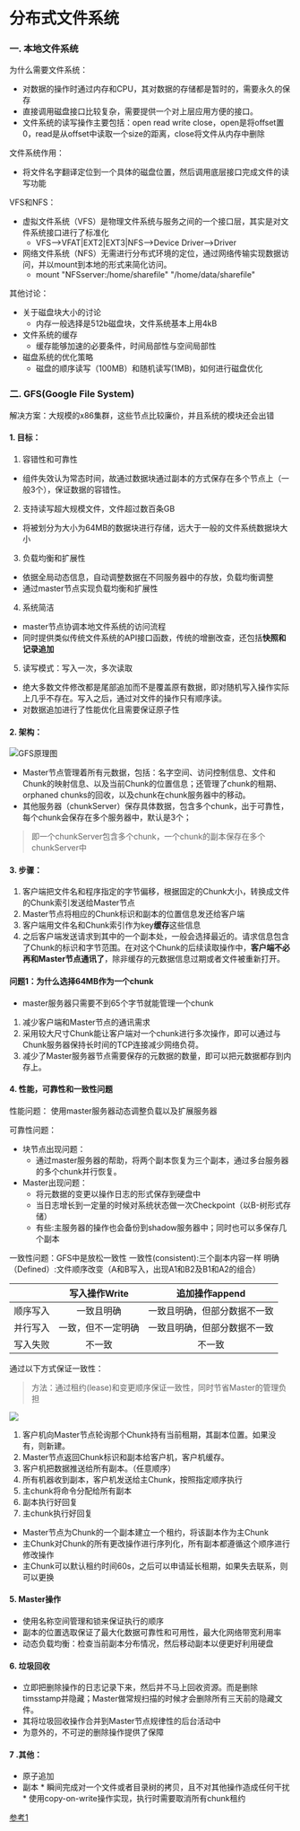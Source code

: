 # 分布式文件系统
### 一. 本地文件系统
为什么需要文件系统：
* 对数据的操作时通过内存和CPU，其对数据的存储都是暂时的，需要永久的保存
* 直接调用磁盘接口比较复杂，需要提供一个对上层应用方便的接口。
* 文件系统的读写操作主要包括：open read write close，open是将offset置0，read是从offset中读取一个size的距离，close将文件从内存中删除

文件系统作用：
* 将文件名字翻译定位到一个具体的磁盘位置，然后调用底层接口完成文件的读写功能

VFS和NFS：
* 虚拟文件系统（VFS）是物理文件系统与服务之间的一个接口层，其实是对文件系统接口进行了标准化
  * VFS-->VFAT|EXT2|EXT3|NFS-->Device Driver-->Driver
* 网络文件系统（NFS）无需进行分布式环境的定位，通过网络传输实现数据访问，并以mount到本地的形式来简化访问。
  * mount "NFSserver:/home/sharefile" "/home/data/sharefile"

其他讨论：
* 关于磁盘块大小的讨论
  * 内存一般选择是512b磁盘块，文件系统基本上用4kB
* 文件系统的缓存
  * 缓存能够加速的必要条件，时间局部性与空间局部性
* 磁盘系统的优化策略
  * 磁盘的顺序读写（100MB）和随机读写(1MB)，如何进行磁盘优化


### 二. GFS(Google File System)

解决方案：大规模的x86集群，这些节点比较廉价，并且系统的模块还会出错

#### 1. 目标：
1. 容错性和可靠性
  * 组件失效认为常态时间，故通过数据块通过副本的方式保存在多个节点上（一般3个），保证数据的容错性。
2. 支持读写超大规模文件，文件超过数百条GB
  * 将被划分为大小为64MB的数据块进行存储，远大于一般的文件系统数据块大小
3. 负载均衡和扩展性
  * 依据全局动态信息，自动调整数据在不同服务器中的存放，负载均衡调整
  * 通过master节点实现负载均衡和扩展性
4. 系统简洁
  * master节点协调本地文件系统的访问流程
  * 同时提供类似传统文件系统的API接口函数，传统的增删改查，还包括**快照和记录追加**
5. 读写模式：写入一次，多次读取
  * 绝大多数文件修改都是尾部追加而不是覆盖原有数据，即对随机写入操作实际上几乎不存在。写入之后，通过对文件的操作只有顺序读。
  * 对数据追加进行了性能优化且需要保证原子性

#### 2. 架构：

  ![GFS原理图](https://github.com/computerwan/Java/blob/master/attachment/GFS%E5%8E%9F%E7%90%86%E5%9B%BE.jpg)

* Master节点管理着所有元数据，包括：名字空间、访问控制信息、文件和Chunk的映射信息、以及当前Chunk的位置信息；还管理了chunk的租期、orphaned chunks的回收，以及chunk在chunk服务器中的移动。
* 其他服务器（chunkServer）保存具体数据，包含多个chunk，出于可靠性，每个chunk会保存在多个服务器中，默认是3个；
> 即一个chunkServer包含多个chunk，一个chunk的副本保存在多个chunkServer中

#### 3. 步骤：
1. 客户端把文件名和程序指定的字节偏移，根据固定的Chunk大小，转换成文件的Chunk索引发送给Master节点
2. Master节点将相应的Chunk标识和副本的位置信息发还给客户端
3. 客户端用文件名和Chunk索引作为key**缓存**这些信息
5. 之后客户端发送请求到其中的一个副本处，一般会选择最近的。请求信息包含了Chunk的标识和字节范围。在对这个Chunk的后续读取操作中，**客户端不必再和Master节点通讯了**，除非缓存的元数据信息过期或者文件被重新打开。

####  问题1：为什么选择64MB作为一个chunk
* master服务器只需要不到65个字节就能管理一个chunk
1. 减少客户端和Master节点的通讯需求
2. 采用较大尺寸Chunk能让客户端对一个chunk进行多次操作，即可以通过与Chunk服务器保持长时间的TCP连接减少网络负荷。
3. 减少了Master服务器节点需要保存的元数据的数量，即可以把元数据都存到内存上。


#### 4. 性能，可靠性和一致性问题
性能问题：
  使用master服务器动态调整负载以及扩展服务器

可靠性问题：
* 块节点出现问题：
  * 通过master服务器的帮助，将两个副本恢复为三个副本，通过多台服务器的多个chunk并行恢复。
* Master出现问题：
  * 将元数据的变更以操作日志的形式保存到硬盘中
  * 当日志增长到一定量的时候对系统状态做一次Checkpoint（以B-树形式存储）
  * 有些:主服务器的操作也会备份到shadow服务器中；同时也可以多保存几个副本

一致性问题：GFS中是放松一致性
一致性(consistent):三个副本内容一样
明确（Defined）:文件顺序改变（A和B写入，出现A1和B2及B1和A2的组合）

||写入操作Write|追加操作append|
|---|:---:|:---:|
|顺序写入|一致且明确|一致且明确，但部分数据不一致|
|并行写入|一致，但不一定明确|一致且明确，但部分数据不一致|
|写入失败|不一致|不一致|

通过以下方式保证一致性：
> 方法：通过租约(lease)和变更顺序保证一致性，同时节省Master的管理负担

![](https://github.com/computerwan/Java/blob/master/attachment/GFS%E4%B8%80%E8%87%B4%E6%80%A7%E8%A6%81%E6%B1%82.jpg)

1. 客户机向Master节点轮询那个Chunk持有当前租期，其副本位置。如果没有，则新建。
2. Master节点返回Chunk标识和副本给客户机，客户机缓存。
3. 客户机把数据推送给所有副本。（任意顺序）
4. 所有机器收到副本，客户机发送给主Chunk，按照指定顺序执行
5. 主chunk将命令分配给所有副本
6. 副本执行好回复
7. 主chunk执行好回复

* Master节点为Chunk的一个副本建立一个租约，将该副本作为主Chunk
* 主Chunk对Chunk的所有更改操作进行序列化，所有副本都遵循这个顺序进行修改操作
* 主Chunk可以默认租约时间60s，之后可以申请延长租期，如果失去联系，则可以更换


#### 5. Master操作
* 使用名称空间管理和锁来保证执行的顺序
* 副本的位置选取保证了最大化数据可靠性和可用性，最大化网络带宽利用率
* 动态负载均衡：检查当前副本分布情况，然后移动副本以便更好利用硬盘


#### 6. 垃圾回收
  * 立即把删除操作的日志记录下来，然后并不马上回收资源。而是删除timsstamp并隐藏；Master做常规扫描的时候才会删除所有三天前的隐藏文件。
  * 其将垃圾回收操作合并到Master节点规律性的后台活动中
  * 为意外的，不可逆的删除操作提供了保障

#### 7 .其他：
   * 原子追加
   * 副本
    * 瞬间完成对一个文件或者目录树的拷贝，且不对其他操作造成任何干扰
    * 使用copy-on-write操作实现，执行时需要取消所有chunk租约

[参考1](http://www.open-open.com/lib/view/open1328763454608.html)

